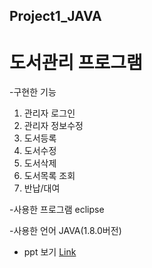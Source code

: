 ## Project1_JAVA
# 도서관리 프로그램
-구현한 기능
1. 관리자 로그인
2. 관리자 정보수정
3. 도서등록
4. 도서수정
5. 도서삭제
6. 도서목록 조회
7. 반납/대여

-사용한 프로그램
eclipse

-사용한 언어
JAVA(1.8.0버전)

* ppt 보기 [Link](https://docs.google.com/presentation/d/1P49CBrxfheycLyRSv49xHG1GniZw7mgwTtQ2B6FJNNU/edit?usp=sharing)
